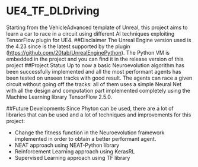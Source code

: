 # UE4_TF_DLDriving
Starting from the VehicleAdvanced template of Unreal, this project aims to learn a car to race in a circuit using different AI techniques exploiting TensorFlow plugin for UE4.
##Disclaimer
The Unreal Engine version used is the 4.23 since is the latest supported by the plugin (https://github.com/20tab/UnrealEnginePython). 
The Python VM is embedded in the project and you can find it in the release version of this project
##Project Status
Up to now a basic Neuroevolution algorithm has been successfully implemented and all the most performant agents has been tested on unseen tracks with good result.
The agents can race a given circuit without going off the tracks: all of them uses a simple Neural Net with all the design and computation part implemented completely using the Machine Learning library TensorFlow 2.5.0.

##Future Developments
Since Phyton can be used, there are a lot of libraries that can be used and a lot of techniques and improvements for this project:
* Change the fitness function in the Neuroevolution framework implemented in order to obtain a better performant agent.
* NEAT approach using NEAT-Python library
* Reinforcement Learning approach using KerasRL
* Supervised Learning approach using TF library
